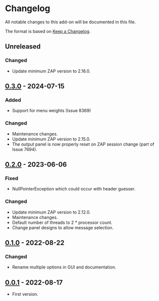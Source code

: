 # Changelog
All notable changes to this add-on will be documented in this file.

The format is based on [Keep a Changelog](https://keepachangelog.com/en/1.0.0/).

## Unreleased
### Changed
- Update minimum ZAP version to 2.16.0.

## [0.3.0] - 2024-07-15
### Added
- Support for menu weights (Issue 8369)

### Changed
- Maintenance changes.
- Update minimum ZAP version to 2.15.0.
- The output panel is now properly reset on ZAP session change (part of Issue 7694).

## [0.2.0] - 2023-06-06
### Fixed
- NullPointerException which could occur with header guesser.

### Changed
- Update minimum ZAP version to 2.12.0.
- Maintenance changes.
- Default number of threads to 2 * processor count.
- Change panel designs to allow message selection.

## [0.1.0] - 2022-08-22
### Changed
- Rename multiple options in GUI and documentation.

## [0.0.1] - 2022-08-17

- First version.

[0.3.0]: https://github.com/zaproxy/zap-extensions/releases/paramdigger-v0.3.0
[0.2.0]: https://github.com/zaproxy/zap-extensions/releases/paramdigger-v0.2.0
[0.1.0]: https://github.com/zaproxy/zap-extensions/releases/paramdigger-v0.1.0
[0.0.1]: https://github.com/zaproxy/zap-extensions/releases/paramminer-v0.0.1
